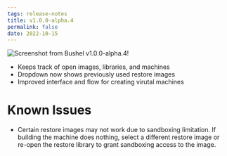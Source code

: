 ```yaml
---
tags: release-notes
title: v1.0.0-alpha.4
permalink: false
date: 2022-10-15
---
```


![Screenshot from Bushel v1.0.0-alpha.4!](/media/release-notes/v1.0.0-alpha.4.webp "Screenshot from Bushel v1.0.0-alpha.4")

- Keeps track of open images, libraries, and machines
- Dropdown now shows previously used restore images
- Improved interface and flow for creating virutal machines

# Known Issues

- Certain restore images may not work due to sandboxing limitation. If building the machine does nothing, select a different restore image or re-open the restore library to grant sandboxing access to the image.
